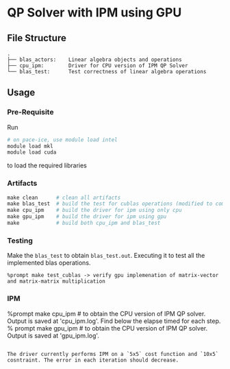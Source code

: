 # QP Solver with IPM using GPU
## File Structure
```
.
├── blas_actors:    Linear algebra objects and operations 
├── cpu_ipm:        Driver for CPU version of IPM QP Solver 
└── blas_test:      Test correctness of linear algebra operations
```
## Usage
### Pre-Requisite
Run
```Makefile
# on pace-ice, use module load intel
module load mkl
module load cuda
```
to load the required libraries
### Artifacts
```Makefile
make clean      # clean all artifacts
make blas_test  # build the test for cublas operations (modified to compare cpu and gpu results)
make cpu_ipm    # build the driver for ipm using only cpu
make gpu_ipm    # build the driver for ipm using gpu
make            # build both cpu_ipm and blas_test
```
### Testing
Make the `blas_test` to obtain `blas_test.out`. Executing it to test all the implemented blas operations. 
```
%prompt make test_cublas -> verify gpu implemenation of matrix-vector and matrix-matrix multiplication

```
### IPM
%prompt make cpu_ipm  # to obtain the CPU version of IPM QP solver. Output is saved at 'cpu_ipm.log'. Find below the elapse timed for each step.
% prompt make gpu_ipm # to obtain the CPU version of IPM QP solver. Output is saved at 'gpu_ipm.log'.
```

The driver currently performs IPM on a `5x5` cost function and `10x5` cosntraint. The error in each iteration should decrease.
